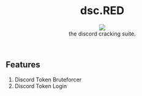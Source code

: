 <h1 align="center">
  dsc.RED
</h1>

<p align="center">
  <img src="https://raw.githubusercontent.com/13-05/discord.RED/main/images/dsc.RED.png?token=APMEUGB2J2WXC7KJVEM5E6TBX7B3U" /><br />
  the discord cracking suite.
</p>

<br />

## Features
1) Discord Token Bruteforcer
2) Discord Token Login
